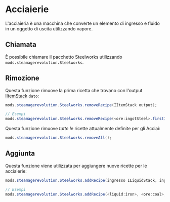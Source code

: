 # Acciaierie

L'acciaieria è una macchina che converte un elemento di ingresso e fluido in un oggetto di uscita utilizzando vapore.

## Chiamata

È possibile chiamare il pacchetto Steelworks utilizzando `mods.steamagerevolution.Steelworks`.

## Rimozione

Questa funzione rimuove la prima ricetta che trovano con l'output [IItemStack](/Vanilla/Items/IItemStack/) `dato`:

```java
mods.steamagerevolution.Steelworks.removeRecipe(IItemStack output);

// Esempi
mods.steamagerevolution.Steelworks.removeRecipe(<ore:ingotSteel>.firstItem);
```

Questa funzione rimuove *tutte le* ricette attualmente definite per gli Acciai:

```java
mods.steamagerevolution.Steelworks.removeAll();
```

## Aggiunta

Questa funzione viene utilizzata per aggiungere nuove ricette per le acciaierie:

```java
mods.steamagerevolution.Steelworks.addRecipe(ingresso ILiquidStack, ingresso IIngredient 2, uscita IItemStack, int craftTime, int steamCost);

// Esempi
mods.steamagerevolution.Steelworks.addRecipe(<liquid:iron>, <ore:coal>, <ore:ingotSteel>.firstItem, 200, 200);
```
